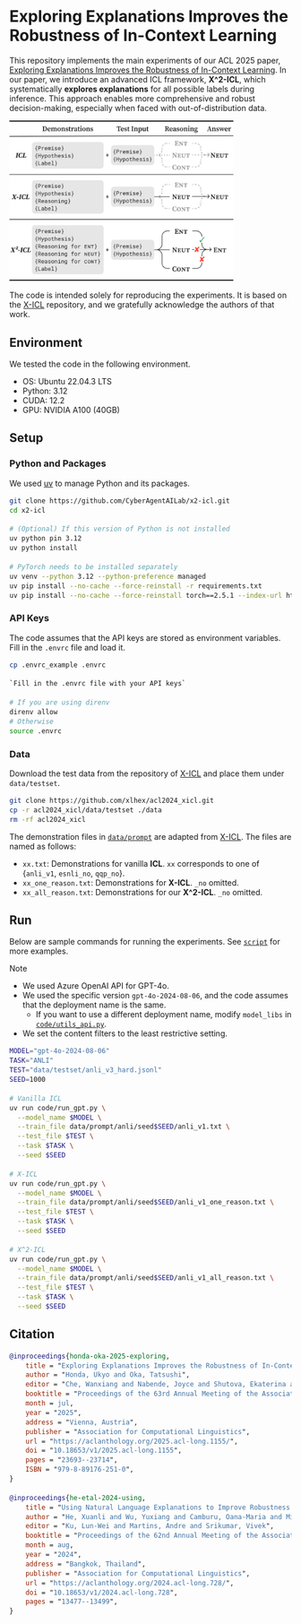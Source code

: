 # Exploring Explanations Improves the Robustness of In-Context Learning

This repository implements the main experiments of our ACL 2025 paper, [Exploring Explanations Improves the Robustness of In-Context Learning](https://aclanthology.org/2025.acl-long.1155/).
In our paper, we introduce an advanced ICL framework, **X^2-ICL**, which systematically **explores explanations** for all possible labels during inference.
This approach enables more comprehensive and robust decision-making, especially when faced with out-of-distribution data.

<img src="image/x2icl_overview.png" width="400">

The code is intended solely for reproducing the experiments.
It is based on the [X-ICL](https://github.com/xlhex/acl2024_xicl) repository, and we gratefully acknowledge the authors of that work.


## Environment

We tested the code in the following environment.

* OS: Ubuntu 22.04.3 LTS
* Python: 3.12
* CUDA: 12.2
* GPU: NVIDIA A100 (40GB)


## Setup

### Python and Packages

We used [uv](https://github.com/astral-sh/uv) to manage Python and its packages.
```bash
git clone https://github.com/CyberAgentAILab/x2-icl.git
cd x2-icl

# (Optional) If this version of Python is not installed
uv python pin 3.12
uv python install

# PyTorch needs to be installed separately
uv venv --python 3.12 --python-preference managed
uv pip install --no-cache --force-reinstall -r requirements.txt
uv pip install --no-cache --force-reinstall torch==2.5.1 --index-url https://download.pytorch.org/whl/cu121
```

### API Keys

The code assumes that the API keys are stored as environment variables.
Fill in the `.envrc` file and load it.

```bash
cp .envrc_example .envrc

`Fill in the .envrc file with your API keys`

# If you are using direnv
direnv allow
# Otherwise
source .envrc
```

### Data

Download the test data from the repository of [X-ICL](https://github.com/xlhex/acl2024_xicl) and place them under `data/testset`.
```bash
git clone https://github.com/xlhex/acl2024_xicl.git
cp -r acl2024_xicl/data/testset ./data
rm -rf acl2024_xicl
```

The demonstration files in [`data/prompt`](data/prompt) are adapted from [X-ICL](https://github.com/xlhex/acl2024_xicl).
The files are named as follows:
* `xx.txt`: Demonstrations for vanilla **ICL**. `xx` corresponds to one of {`anli_v1`, `esnli_no`, `qqp_no`}.
* `xx_one_reason.txt`: Demonstrations for **X-ICL**. `_no` omitted.
* `xx_all_reason.txt`: Demonstrations for our **X^2-ICL**. `_no` omitted.


## Run

Below are sample commands for running the experiments. See [`script`](script) for more examples.  

> [!NOTE]
> * We used Azure OpenAI API for GPT-4o.
> * We used the specific version `gpt-4o-2024-08-06`, and the code assumes that the deployment name is the same.
>   - If you want to use a different deployment name, modify `model_libs` in [`code/utils_api.py`](code/utils_api.py).
> * We set the content filters to the least restrictive setting.

```bash
MODEL="gpt-4o-2024-08-06"
TASK="ANLI"
TEST="data/testset/anli_v3_hard.jsonl"
SEED=1000

# Vanilla ICL
uv run code/run_gpt.py \
  --model_name $MODEL \
  --train_file data/prompt/anli/seed$SEED/anli_v1.txt \
  --test_file $TEST \
  --task $TASK \
  --seed $SEED

# X-ICL
uv run code/run_gpt.py \
  --model_name $MODEL \
  --train_file data/prompt/anli/seed$SEED/anli_v1_one_reason.txt \
  --test_file $TEST \
  --task $TASK \
  --seed $SEED

# X^2-ICL
uv run code/run_gpt.py \
  --model_name $MODEL \
  --train_file data/prompt/anli/seed$SEED/anli_v1_all_reason.txt \
  --test_file $TEST \
  --task $TASK \
  --seed $SEED
```


## Citation

```bibtex
@inproceedings{honda-oka-2025-exploring,
    title = "Exploring Explanations Improves the Robustness of In-Context Learning",
    author = "Honda, Ukyo and Oka, Tatsushi",
    editor = "Che, Wanxiang and Nabende, Joyce and Shutova, Ekaterina and Pilehvar, Mohammad Taher",
    booktitle = "Proceedings of the 63rd Annual Meeting of the Association for Computational Linguistics (Volume 1: Long Papers)",
    month = jul,
    year = "2025",
    address = "Vienna, Austria",
    publisher = "Association for Computational Linguistics",
    url = "https://aclanthology.org/2025.acl-long.1155/",
    doi = "10.18653/v1/2025.acl-long.1155",
    pages = "23693--23714",
    ISBN = "979-8-89176-251-0",
}

@inproceedings{he-etal-2024-using,
    title = "Using Natural Language Explanations to Improve Robustness of In-context Learning",
    author = "He, Xuanli and Wu, Yuxiang and Camburu, Oana-Maria and Minervini, Pasquale and Stenetorp, Pontus",
    editor = "Ku, Lun-Wei and Martins, Andre and Srikumar, Vivek",
    booktitle = "Proceedings of the 62nd Annual Meeting of the Association for Computational Linguistics (Volume 1: Long Papers)",
    month = aug,
    year = "2024",
    address = "Bangkok, Thailand",
    publisher = "Association for Computational Linguistics",
    url = "https://aclanthology.org/2024.acl-long.728/",
    doi = "10.18653/v1/2024.acl-long.728",
    pages = "13477--13499",
}
```
